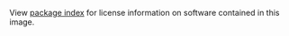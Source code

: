 View [package index](https://index.ros.org/packages/) for license information on software contained in this image.
